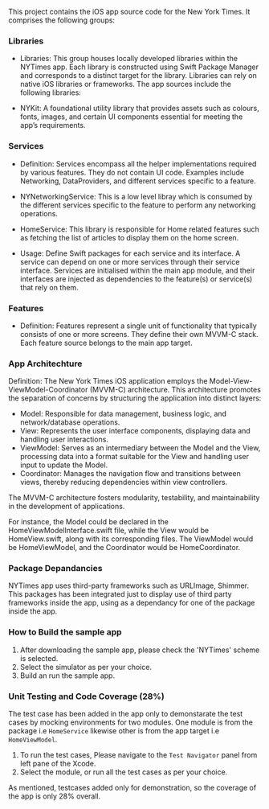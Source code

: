 This project contains the iOS app source code for the New York Times. It comprises the following groups:

### Libraries

* Libraries: This group houses locally developed libraries within the NYTimes app. Each library is constructed using Swift Package Manager and corresponds to a distinct target for the library. Libraries can rely on native iOS libraries or frameworks. The app sources include the following libraries:

* NYKit: A foundational utility library that provides assets such as colours, fonts, images, and certain UI components essential for meeting the app’s requirements.

### Services

* Definition: Services encompass all the helper implementations required by various features. They do not contain UI code. Examples include Networking, DataProviders, and different services specific to a feature.

* NYNetworkingService: This is a low level libray which is consumed by the different services specific to the feature to perform any networking operations.

* HomeService: This library is responsible for Home related features such as fetching the list of articles to display them on the home screen.

* Usage: Define Swift packages for each service and its interface. A service can depend on one or more services through their service interface. Services are initialised within the main app module, and their interfaces are injected as dependencies to the feature(s) or service(s) that rely on them.

### Features

* Definition: Features represent a single unit of functionality that typically consists of one or more screens. They define their own MVVM-C stack. Each feature source belongs to the main app target.


### App Architechture

Definition: The New York Times iOS application employs the Model-View-ViewModel-Coordinator (MVVM-C) architecture. This architecture promotes the separation of concerns by structuring the application into distinct layers:

* Model: Responsible for data management, business logic, and network/database operations.
* View: Represents the user interface components, displaying data and handling user interactions.
* ViewModel: Serves as an intermediary between the Model and the View, processing data into a format suitable for the View and handling user input to update the Model.
* Coordinator: Manages the navigation flow and transitions between views, thereby reducing dependencies within view controllers.

The MVVM-C architecture fosters modularity, testability, and maintainability in the development of applications.

For instance, the Model could be declared in the HomeViewModelInterface.swift file, while the View would be HomeView.swift, along with its corresponding files. The ViewModel would be HomeViewModel, and the Coordinator would be HomeCoordinator.

### Package Depandancies

NYTimes app uses third-party frameworks such as URLImage, Shimmer. This packages has been integrated just to display use of third party frameworks inside the app, using as a dependancy for one of the package inside the app. 


### How to Build the sample app

1. After downloading the sample app, please check the 'NYTimes' scheme is selected.
2. Select the simulator as per your choice.
3. Build an run the sample app.

### Unit Testing and Code Coverage (28%)

The test case has been added in the app only to demonstarate the test cases by mocking environments for two modules. One module is from the package i.e `HomeService` likewise other is from the app target i.e  `HomeViewModel`. 

1. To run the test cases, Please navigate to the `Test Navigator` panel from left pane of the Xcode. 
2. Select the module, or run all the test cases as per your choice. 

As mentioned, testcases added only for demonstration, so the coverage of the app is only 28% overall.
